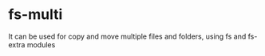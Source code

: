 # fs-multi
It can be used for copy and move multiple files and folders, using fs and fs-extra modules
